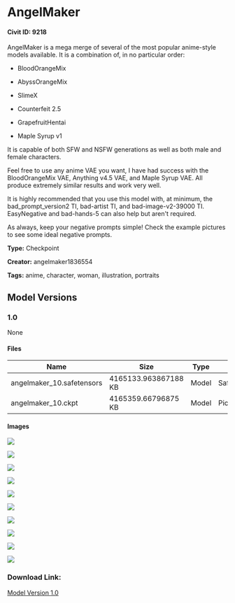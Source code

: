 # AngelMaker

#### Civit ID: 9218

<p>AngelMaker is a mega merge of several of the most popular anime-style models available. It is a combination of, in no particular order:</p><ul><li><p>BloodOrangeMix</p></li><li><p>AbyssOrangeMix</p></li><li><p>SlimeX</p></li><li><p>Counterfeit 2.5</p></li><li><p>GrapefruitHentai</p></li><li><p>Maple Syrup v1</p></li></ul><p>It is capable of both SFW and NSFW generations as well as both male and female characters.</p><p>Feel free to use any anime VAE you want, I have had success with the BloodOrangeMix VAE, Anything v4.5 VAE, and Maple Syrup VAE. All produce extremely similar results and work very well.</p><p>It is highly recommended that you use this model with, at minimum, the bad_prompt_version2 TI, bad-artist TI, and bad-image-v2-39000 TI. EasyNegative and bad-hands-5 can also help but aren't required.</p><p>As always, keep your negative prompts simple! Check the example pictures to see some ideal negative prompts.</p>

**Type:** Checkpoint

**Creator:** angelmaker1836554

**Tags:** anime, character, woman, illustration, portraits

## Model Versions

### 1.0

None

#### Files

| Name | Size | Type | Format | Download Url | AutoV1 | AutoV2 | SHA256 | CRC32 | BLAKE3 |
| --- | --- | --- | --- | --- | --- | --- | --- | --- | --- |
| angelmaker_10.safetensors | 4165133.963867188 KB | Model | SafeTensor | https://civitai.com/api/download/models/10929 | 73F0DC69 | 8B6CA1CC87 | 8B6CA1CC87FFCD910A3ACD5C45ADDCE771FD2C7F95FB5AC1F0566D22CC72005F | 4E9A447A | 55CC628E176589823105A088D9E1856D8E61289D05E5BD3DE3BB572871EA9E11 |
| angelmaker_10.ckpt | 4165359.66796875 KB | Model | PickleTensor | https://civitai.com/api/download/models/10929?type=Model&format=PickleTensor&size=full&fp=fp16 | EABC9D02 | F52618413C | F52618413C35D31F73F37F1A087F53524E245A65714BE0CA3F9B7874347BD837 | 4270E85B | 58CE955C80442DD33349A1571157F9F6549962B6B20C2A604E03DA821463D5A9 |

#### Images

<p><img src="https://image.civitai.com/xG1nkqKTMzGDvpLrqFT7WA/b23c1288-0c69-4d08-a70f-a89795004800/width=450/105751.jpeg" /></p>

<p><img src="https://image.civitai.com/xG1nkqKTMzGDvpLrqFT7WA/04f7be33-d23b-48b9-873c-b3b9ab553600/width=450/105760.jpeg" /></p>

<p><img src="https://image.civitai.com/xG1nkqKTMzGDvpLrqFT7WA/b9e0031b-d40f-44d9-0026-351391f6fd00/width=450/105759.jpeg" /></p>

<p><img src="https://image.civitai.com/xG1nkqKTMzGDvpLrqFT7WA/e348d636-6bd7-4289-ef0d-348c963c7300/width=450/105758.jpeg" /></p>

<p><img src="https://image.civitai.com/xG1nkqKTMzGDvpLrqFT7WA/e7bf72ad-841f-4fad-a015-c63048761f00/width=450/105757.jpeg" /></p>

<p><img src="https://image.civitai.com/xG1nkqKTMzGDvpLrqFT7WA/8c3cfd4e-5124-4268-bd8a-26f88c4ef300/width=450/105756.jpeg" /></p>

<p><img src="https://image.civitai.com/xG1nkqKTMzGDvpLrqFT7WA/baacd7c4-a989-434e-f35b-1079d8079300/width=450/105755.jpeg" /></p>

<p><img src="https://image.civitai.com/xG1nkqKTMzGDvpLrqFT7WA/918bd9c5-4ca5-4f4e-114e-a4cd3662c700/width=450/105754.jpeg" /></p>

<p><img src="https://image.civitai.com/xG1nkqKTMzGDvpLrqFT7WA/73f0cc97-c761-42f7-8f17-2e5dc6dbf200/width=450/105753.jpeg" /></p>

<p><img src="https://image.civitai.com/xG1nkqKTMzGDvpLrqFT7WA/796fdab7-6c27-4318-8a68-94a37f0e0d00/width=450/105752.jpeg" /></p>

### Download Link:

[Model Version 1.0](https://civitai.com/api/download/models/10929)

